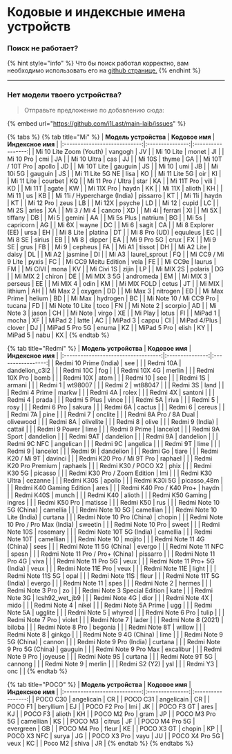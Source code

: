 # Кодовые и индексные имена устройств

### Поиск не работает?

{% hint style="info" %}
Что бы поиск работал корректно, вам необходимо использовать его на [github странице.](code-name-devices.md)
{% endhint %}

***

### **Нет модели твоего устройства?**

> Отправьте предложение по добавлению сюда:

{% embed url="https://github.com/i1Last/main-laib/issues" %}



{% tabs %}
{% tab title="Mi" %}
|     **Модель устройства**    | **Кодовое имя** | **Индексное имя** |
|:----------------------------:|:---------------:|:-----------------:|
|    Mi 10 Lite Zoom (Youth)   |     vangogh     |         JV        |
|          Mi 10 Lite          |      monet      |         JI        |
|           Mi 10 Pro          |       cmi       |         JA        |
|          Mi 10 Ultra         |       cas       |         JJ        |
|            Mi 10S            |      thyme      |         GA        |
|       Mi 10T / 10T Pro       |      apollo     |         JD        |
|          Mi 10T Lite         |     gauguin     |         JS        |
|             Mi 10            |       umi       |         JB        |
|           Mi 10i 5G          |     gauguin     |         JS        |
|       Mi 11 Lite 5G NE       |       lisa      |         KO        |
|         Mi 11 Lite 5G        |       oir       |         KI        |
|          Mi 11 Lite          |     courbet     |         KQ        |
|       Mi 11 Pro / Ultra      |       star      |         KA        |
|          Mi 11T Pro          |       vili      |         KD        |
|            Mi 11T            |      agate      |         KW        |
|          Mi 11X Pro          |      haydn      |         KK        |
|            Mi 11X            |      alioth     |         KH        |
|             Mi 11            |        us       |         KB        |
| Mi 11i / Hypercharge (India) |     pissarro    |         KT        |
|            Mi 11i            |      haydn      |         KT        |
|           Mi 12 Pro          |       zeus      |         LB        |
|            Mi 12X            |      psyche     |         LD        |
|             Mi 12            |      cupid      |         LC        |
|             Mi 2S            |      aries      |         XA        |
|          Mi 3 / Mi 4         |      cancro     |         XD        |
|             Mi 4i            |     ferrari     |         XI        |
|             Mi 5X            |     tiffany     |         DB        |
|             Mi 5             |      gemini     |         AA        |
|          Mi 5s Plus          |     natrium     |         BG        |
|             Mi 5s            |    capricorn    |         AG        |
|             Mi 6X            |      wayne      |         DC        |
|             Mi 6             |      sagit      |         CA        |
|      Mi 8 Explorer (EE)      |       ursa      |         EH        |
|           Mi 8 Lite          |     platina     |         DT        |
|         Mi 8 Pro (UD)        |     equuleus    |         EC        |
|            Mi 8 SE           |      sirius     |         EB        |
|             Mi 8             |      dipper     |         EA        |
|          Mi 9 Pro 5G         |       crux      |         FX        |
|            Mi 9 SE           |       grus      |         FB        |
|             Mi 9             |     cepheus     |         FA        |
|             Mi A1            |      tissot     |         DH        |
|          Mi A2 Lite          |      daisy      |         DL        |
|             Mi A2            |     jasmine     |         DI        |
|             Mi A3            |  laurel_sprout  |         FQ        |
|      Mi CC9 / Mi 9 Lite      |      pyxis      |         FC        |
|     Mi CC9 Meitu Edition     |       vela      |         FE        |
|            Mi CC9e           |      laurus     |         FM        |
|            Mi CIVI           |       mona      |         KV        |
|          Mi Civi 1S          |      zijin      |         LP        |
|           Mi MIX 2S          |     polaris     |         DG        |
|           Mi MIX 2           |      chiron     |         DE        |
|          Mi MIX 3 5G         |    andromeda    |         EM        |
|           Mi MIX 3           |     perseus     |         EE        |
|           Mi MIX 4           |       odin      |         KM        |
|          Mi MIX FOLD         |      cetus      |         JT        |
|            Mi MIX            |     lithium     |         AH        |
|           Mi Max 2           |      oxygen     |         DD        |
|           Mi Max 3           |     nitrogen    |         ED        |
|         Mi Max Prime         |      helium     |         BD        |
|            Mi Max            |     hydrogen    |         BC        |
|    Mi Note 10 / Mi CC9 Pro   |      tucana     |         FD        |
|        Mi Note 10 Lite       |       toco      |         FN        |
|           Mi Note 2          |     scorpio     |         AD        |
|           Mi Note 3          |      jason      |         CH        |
|            Mi Note           |      virgo      |         XE        |
|            Mi Play           |      lotus      |         FI        |
|            MiPad 1           |      mocha      |         XF        |
|            MiPad 2           |      latte      |         AC        |
|            MiPad 3           |      cappu      |         CI        |
|         MiPad 4/Plus         |      clover     |         DJ        |
|        MiPad 5 Pro 5G        |      enuma      |         KZ        |
|          MiPad 5 Pro         |      elish      |         KY        |
|            MiPad 5           |       nabu      |         KX        |
{% endtab %}

{% tab title="Redmi" %}
|        **Модель устройства**        | **Кодовое имя** | **Индексное имя** |
|:-----------------------------------:|:---------------:|:-----------------:|
|        Redmi 10 Prime (India)       |       see       |                   |
|              Redmi 10A              |  dandelion_c3l2 |                   |
|              Redmi 10C              |       fog       |                   |
|             Redmi 10X 4G            |      merlin     |                   |
|            Redmi 10X Pro            |       bomb      |                   |
|              Redmi 10X              |       atom      |                   |
|               Redmi 10              |       see       |                   |
|               Redmi 1S              |      armani     |                   |
|               Redmi 1               |     wt98007     |                   |
|               Redmi 2               |     wt88047     |                   |
|               Redmi 3S              |       land      |                   |
|            Redmi 4 Prime            |      markw      |                   |
|               Redmi 4A              |      rolex      |                   |
|               Redmi 4X              |     santoni     |                   |
|               Redmi 4               |      prada      |                   |
|             Redmi 5 Plus            |      vince      |                   |
|               Redmi 5A              |       riva      |                   |
|               Redmi 5               |       rosy      |                   |
|             Redmi 6 Pro             |      sakura     |                   |
|               Redmi 6A              |      cactus     |                   |
|               Redmi 6               |      cereus     |                   |
|               Redmi 7A              |       pine      |                   |
|               Redmi 7               |     onclite     |                   |
|        Redmi 8A Pro / 8A Dual       |    olivewood    |                   |
|               Redmi 8A              |    olivelite    |                   |
|               Redmi 8               |      olive      |                   |
|           Redmi 9 (India)           |     cattail     |                   |
|            Redmi 9 Power            |       lime      |                   |
|            Redmi 9 Prime            |     lancelot    |                   |
|            Redmi 9A Sport           |    dandelion    |                   |
|              Redmi 9AT              |    dandelion    |                   |
|               Redmi 9A              |    dandelion    |                   |
|             Redmi 9C NFC            |    angelican    |                   |
|               Redmi 9C              |     angelica    |                   |
|               Redmi 9T              |       lime      |                   |
|               Redmi 9               |     lancelot    |                   |
|               Redmi 9i              |    dandelion    |                   |
|               Redmi Go              |      tiare      |                   |
|          Redmi K20 / Mi 9T          |     davinci     |                   |
|      Redmi K20 Pro / Mi 9T Pro      |     raphael     |                   |
|        Redmi K20 Pro Premium        |     raphaels    |                   |
|         Redmi K30 / POCO X2         |       phix      |                   |
|             Redmi K30 5G            |     picasso     |                   |
|     Redmi K30 Pro / Zoom Edition    |       lmi       |                   |
|           Redmi K30 Ultra           |     cezanne     |                   |
|              Redmi K30S             |      apollo     |                   |
|            Redmi K30i 5G            |   picasso_48m   |                   |
|       Redmi K40 Gaming Edition      |       ares      |                   |
|       Redmi K40 Pro / K40 Pro+      |      haydn      |                   |
|              Redmi K40S             |      munch      |                   |
|              Redmi K40              |      alioth     |                   |
|           Redmi K50 Gaming          |      ingres     |                   |
|            Redmi K50 Pro            |     matisse     |                   |
|              Redmi K50              |       rus       |                   |
|       Redmi Note 10 5G (China)      |     camellia    |                   |
|           Redmi Note 10 5G          |    camellian    |                   |
|      Redmi Note 10 Lite (India)     |     curtana     |                   |
|      Redmi Note 10 Pro (China)      |      chopin     |                   |
| Redmi Note 10 Pro / Pro Max (India) |     sweetin     |                   |
|          Redmi Note 10 Pro          |      sweet      |                   |
|            Redmi Note 10S           |     rosemary    |                   |
|      Redmi Note 10T 5G (India)      |     camellia    |                   |
|            Redmi Note 10T           |    camellian    |                   |
|            Redmi Note 10            |      mojito     |                   |
|       Redmi Note 11 4G (China)      |       sees      |                   |
|       Redmi Note 11 5G (China)      |      evergo     |                   |
|          Redmi Note 11 NFC          |      spesn      |                   |
|   Redmi Note 11 Pro / Pro+ (China)  |     pissarro    |                   |
|         Redmi Note 11 Pro 4G        |       viva      |                   |
|         Redmi Note 11 Pro 5G        |       veux      |                   |
|    Redmi Note 11 Pro+ 5G (India)    |       veux      |                   |
|          Redmi Note 11E Pro         |       veux      |                   |
|            Redmi Note 11E           |      light      |                   |
|          Redmi Note 11S 5G          |       opal      |                   |
|            Redmi Note 11S           |      fleur      |                   |
|      Redmi Note 11T 5G (India)      |      evergo     |                   |
|            Redmi Note 11            |       spes      |                   |
|             Redmi Note 2            |      hermes     |                   |
|           Redmi Note 3 Pro          |        zo       |                   |
|     Redmi Note 3 Special Edition    |       kate      |                   |
|            Redmi Note 3G            |  lcsh92_wet_jb9 |                   |
|            Redmi Note 4G            |       dior      |                   |
|            Redmi Note 4X            |       mido      |                   |
|             Redmi Note 4            |      nikel      |                   |
|         Redmi Note 5A Prime         |       ugg       |                   |
|            Redmi Note 5A            |     ugglite     |                   |
|             Redmi Note 5            |      whyred     |                   |
|           Redmi Note 6 Pro          |      tulip      |                   |
|           Redmi Note 7 Pro          |      violet     |                   |
|             Redmi Note 7            |      lader      |                   |
|         Redmi Note 8 (2021)         |      biloba     |                   |
|           Redmi Note 8 Pro          |     begonia     |                   |
|            Redmi Note 8T            |      willow     |                   |
|             Redmi Note 8            |      ginkgo     |                   |
|       Redmi Note 9 4G (China)       |       lime      |                   |
|       Redmi Note 9 5G (China)       |      cannon     |                   |
|       Redmi Note 9 Pro (India)      |     curtana     |                   |
|     Redmi Note 9 Pro 5G (China)     |     gauguin     |                   |
|         Redmi Note 9 Pro Max        |    excalibur    |                   |
|           Redmi Note 9 Pro          |     joyeuse     |                   |
|            Redmi Note 9S            |     curtana     |                   |
|           Redmi Note 9T 5G          |     cannong     |                   |
|             Redmi Note 9            |      merlin     |                   |
|            Redmi S2 (Y2)            |       ysl       |                   |
|               Redmi Y3              |       onc       |                   |
{% endtab %}

{% tab title="POCO" %}
|     **Модель устройства**    | **Кодовое имя** | **Индексное имя** |
|:----------------------------:|:---------------:|:-----------------:|
|           POCO C30           |    angelicain   |         CR        |
|           POCO C31           |    angelicain   |         CR        |
|            POCO F1           |    beryllium    |         EJ        |
|          POCO F2 Pro         |       lmi       |         JK        |
|          POCO F3 GT          |       ares      |         KJ        |
|            POCO F3           |      alioth     |         KH        |
|          POCO M2 Pro         |       gram      |         JP        |
|        POCO M3 Pro 5G        |    camellian    |         KS        |
|            POCO M3           |      citrus     |         JF        |
|        POCO M4 Pro 5G        |    evergreen    |         GB        |
|          POCO M4 Pro         |      fleur      |         KE        |
|          POCO X3 GT          |      chopin     |         KP        |
|          POCO X3 NFC         |      surya      |         JG        |
|          POCO X3 Pro         |       vayu      |         JU        |
|        POCO X4 Pro 5G        |       veux      |         KC        |
|            Poco M2           |      shiva      |         JR        |
{% endtab %}
{% endtabs %}
